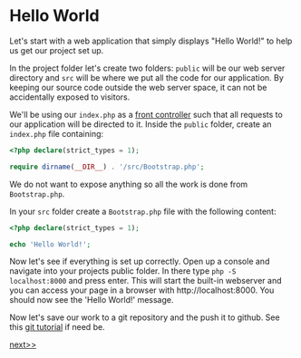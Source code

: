 # Hello World

Let's start with a web application that simply displays "Hello World!" to help us get
our project set up.

In the project folder let's create two folders:  `public` will be
our web server directory and `src` will be where we put all the code for our
application.  By keeping our source code outside the web server space, it can not
be accidentally exposed to visitors.

We'll be using our `index.php` as a [front controller](http://en.wikipedia.org/wiki/Front_Controller_pattern)
such that all requests to our application will be directed to it.  Inside the `public`
folder, create an `index.php` file containing:
```php
<?php declare(strict_types = 1);

require dirname(__DIR__) . '/src/Bootstrap.php';
```
We do not want to expose anything so all the work is done from `Bootstrap.php`.

In your `src` folder create a `Bootstrap.php` file with the following content:
```php
<?php declare(strict_types = 1);

echo 'Hello World!';
```

Now let's see if everything is set up correctly. Open up a console and navigate
into your projects public folder. In there type `php -S localhost:8000` and
press enter. This will start the built-in webserver and you can access your page
in a browser with http://localhost:8000. You should now see the 'Hello World!'
message.

Now let's save our work to a git repository and the push it to github. See this
[git tutorial](http://kbroman.org/github_tutorial/pages/init.html) if need be.


[next>>](02-composer.md)
